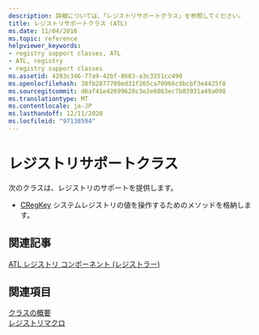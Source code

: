 ```yaml
---
description: 詳細については、「レジストリサポートクラス」を参照してください。
title: レジストリサポートクラス (ATL)
ms.date: 11/04/2016
ms.topic: reference
helpviewer_keywords:
- registry support classes, ATL
- ATL, registry
- registry support classes
ms.assetid: 4203c346-77a9-42bf-8683-a3c3351cc490
ms.openlocfilehash: 38fb2877709ed31f265ca70966c9bcbf3e4425f8
ms.sourcegitcommit: d6af41e42699628c3e2e6063ec7b03931a49a098
ms.translationtype: MT
ms.contentlocale: ja-JP
ms.lasthandoff: 12/11/2020
ms.locfileid: "97138594"
---
```

# <a name="registry-support-classes"></a>レジストリサポートクラス

次のクラスは、レジストリのサポートを提供します。

- [CRegKey](../atl/reference/cregkey-class.md) システムレジストリの値を操作するためのメソッドを格納します。

## <a name="related-articles"></a>関連記事

[ATL レジストリ コンポーネント (レジストラー)](../atl/atl-registry-component-registrar.md)

## <a name="see-also"></a>関連項目

[クラスの概要](../atl/atl-class-overview.md)<br/>
[レジストリマクロ](../atl/reference/registry-macros.md)
